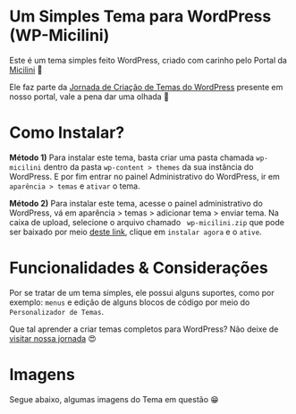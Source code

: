# Um Simples Tema para WordPress (WP-Micilini)

Este é um tema simples feito WordPress, criado com carinho pelo Portal da [Micilini](https://micilini.com) 🤖

Ele faz parte da [Jornada de Criação de Temas do WordPress](https://micilini.com/conteudos/wordpress) presente em nosso portal, vale a pena dar uma olhada 👀

# Como Instalar?

**Método 1)** Para instalar este tema, basta criar uma pasta chamada ```wp-micilini``` dentro da pasta ```wp-content > themes``` da sua instância do WordPress. E por fim entrar no painel Administrativo do WordPress, ir em ```aparência > temas``` e ```ativar``` o tema.

**Método 2)** Para instalar este tema, acesse o painel administrativo do WordPress, vá em aparência > temas > adicionar tema > enviar tema. Na caixa de upload, selecione o arquivo chamado ``` wp-micilini.zip``` que pode ser baixado por meio [deste link](https://github.com/micilini/wp-micilini/blob/main/wp-micilini.zip), clique em ```instalar agora``` e o ```ative```.

# Funcionalidades & Considerações

Por se tratar de um tema simples, ele possui alguns suportes, como por exemplo: ```menus``` e edição de alguns blocos de código por meio do ```Personalizador de Temas```.

Que tal aprender a criar temas completos para WordPress? Não deixe de [visitar nossa jornada](https://micilini.com/conteudos/wordpress) 😍

# Imagens

Segue abaixo, algumas imagens do Tema em questão 😁






